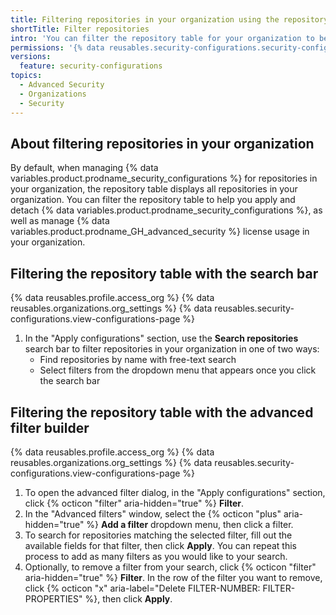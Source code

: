 ```yaml
---
title: Filtering repositories in your organization using the repository table
shortTitle: Filter repositories
intro: 'You can filter the repository table for your organization to better manage the security settings of specific repositories.'
permissions: '{% data reusables.security-configurations.security-configurations-permissions %}'
versions:
  feature: security-configurations
topics:
  - Advanced Security
  - Organizations
  - Security
---
```


## About filtering repositories in your organization

By default, when managing {% data variables.product.prodname_security_configurations %} for repositories in your organization, the repository table displays all repositories in your organization. You can filter the repository table to help you apply and detach {% data variables.product.prodname_security_configurations %}, as well as manage {% data variables.product.prodname_GH_advanced_security %} license usage in your organization.

## Filtering the repository table with the search bar

{% data reusables.profile.access_org %}
{% data reusables.organizations.org_settings %}
{% data reusables.security-configurations.view-configurations-page %}
1. In the "Apply configurations" section, use the **Search repositories** search bar to filter repositories in your organization in one of two ways:
    - Find repositories by name with free-text search
    - Select filters from the dropdown menu that appears once you click the search bar

## Filtering the repository table with the advanced filter builder

{% data reusables.profile.access_org %}
{% data reusables.organizations.org_settings %}
{% data reusables.security-configurations.view-configurations-page %}
1. To open the advanced filter dialog, in the "Apply configurations" section, click {% octicon "filter" aria-hidden="true" %} **Filter**.
1. In the "Advanced filters" window, select the {% octicon "plus" aria-hidden="true" %} **Add a filter** dropdown menu, then click a filter.
1. To search for repositories matching the selected filter, fill out the available fields for that filter, then click **Apply**. You can repeat this process to add as many filters as you would like to your search.
1. Optionally, to remove a filter from your search, click {% octicon "filter" aria-hidden="true" %} **Filter**. In the row of the filter you want to remove, click {% octicon "x" aria-label="Delete FILTER-NUMBER: FILTER-PROPERTIES" %}, then click **Apply**.
